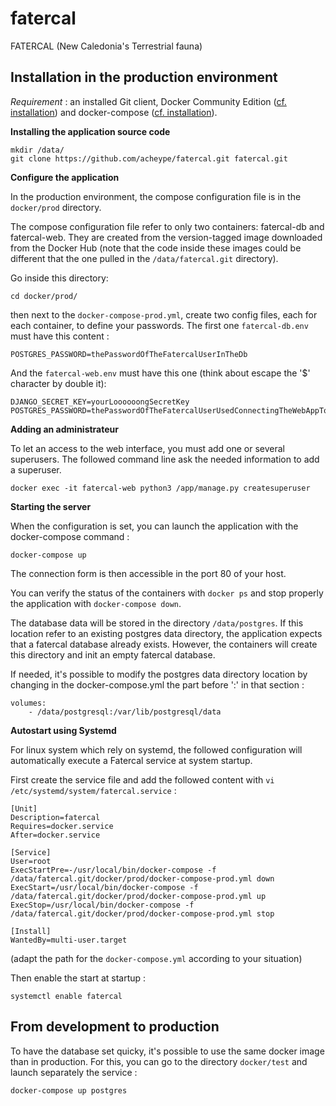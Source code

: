 # fatercal
FATERCAL (New Caledonia's Terrestrial fauna)



## Installation in the production environment

*Requirement* : an installed Git client, Docker Community Edition
([cf. installation](https://docs.docker.com/engine/installation/)) and
docker-compose ([cf. installation](https://docs.docker.com/compose/install/)).


**Installing the application source code**

    mkdir /data/
    git clone https://github.com/acheype/fatercal.git fatercal.git


**Configure the application**

In the production environment, the compose configuration file is in the `docker/prod` directory.

The compose configuration file refer to only two containers: fatercal-db and fatercal-web. They are created from the
version-tagged image downloaded from the Docker Hub (note that the code inside these images could be different that
the one pulled in the `/data/fatercal.git` directory).

Go inside this directory:

    cd docker/prod/

then next to the `docker-compose-prod.yml`, create two config files, each for each container, to define your passwords.
The first one `fatercal-db.env` must have this content :

    POSTGRES_PASSWORD=thePasswordOfTheFatercalUserInTheDb

And the `fatercal-web.env` must have this one (think about escape the '$' character by double it):

    DJANGO_SECRET_KEY=yourLoooooongSecretKey
    POSTGRES_PASSWORD=thePasswordOfTheFatercalUserUsedConnectingTheWebAppToTheDB


**Adding an administrateur**

To let an access to the web interface, you must add one or several superusers. The followed command line ask the
needed information to add a superuser.

    docker exec -it fatercal-web python3 /app/manage.py createsuperuser


**Starting the server**

When the configuration is set, you can launch the application with the docker-compose command :

    docker-compose up

The connection form is then accessible in the port 80 of your host.

You can verify the status of the containers with `docker ps` and stop properly the application with `docker-compose down`.

The database data will be stored in the directory `/data/postgres`. If this location refer to an existing postgres data
directory, the application expects that a fatercal database already exists. However, the containers will create
this directory and init an empty fatercal database.

If needed, it's possible to modify the postgres data directory location by changing in the docker-compose.yml the part
before ':' in that section :

    volumes:
        - /data/postgresql:/var/lib/postgresql/data


**Autostart using Systemd**

For linux system which rely on systemd, the followed configuration will automatically execute a Fatercal service at
system startup.

First create the service file and add the followed content with `vi /etc/systemd/system/fatercal.service` :

    [Unit]
    Description=fatercal
    Requires=docker.service
    After=docker.service

    [Service]
    User=root
    ExecStartPre=-/usr/local/bin/docker-compose -f /data/fatercal.git/docker/prod/docker-compose-prod.yml down
    ExecStart=/usr/local/bin/docker-compose -f /data/fatercal.git/docker/prod/docker-compose-prod.yml up
    ExecStop=/usr/local/bin/docker-compose -f /data/fatercal.git/docker/prod/docker-compose-prod.yml stop

    [Install]
    WantedBy=multi-user.target

(adapt the path for the `docker-compose.yml` according to your situation)

Then enable the start at startup :

    systemctl enable fatercal

## From development to production

To have the database set quicky, it's possible to use the same docker image than in production. For this, you can go to the directory `docker/test` and launch separately the service :

    docker-compose up postgres
    
    


